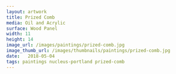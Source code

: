 ```yaml
---
layout: artwork
title: Prized Comb
media: Oil and Acrylic
surface: Wood Panel
width: 11
height: 14
image_url: /images/paintings/prized-comb.jpg
image_thumb_url: /images/thumbnails/paintings/prized-comb.jpg
date:   2018-05-04
tags: paintings nucleus-portland prized-comb
---
```

